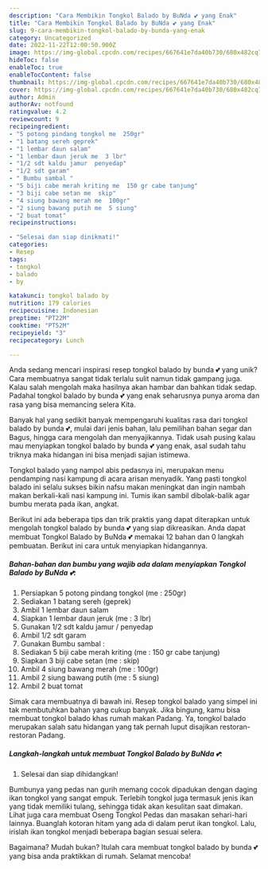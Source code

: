 ```yaml
---
description: "Cara Membikin Tongkol Balado by BuNda 💕 yang Enak"
title: "Cara Membikin Tongkol Balado by BuNda 💕 yang Enak"
slug: 9-cara-membikin-tongkol-balado-by-bunda-yang-enak
category: Uncategorized
date: 2022-11-22T12:00:50.900Z
image: https://img-global.cpcdn.com/recipes/667641e7da40b730/680x482cq70/tongkol-balado-by-bunda-foto-resep-utama.jpg
hideToc: false
enableToc: true
enableTocContent: false
thumbnail: https://img-global.cpcdn.com/recipes/667641e7da40b730/680x482cq70/tongkol-balado-by-bunda-foto-resep-utama.jpg
cover: https://img-global.cpcdn.com/recipes/667641e7da40b730/680x482cq70/tongkol-balado-by-bunda-foto-resep-utama.jpg
author: Admin
authorAv: notfound
ratingvalue: 4.2
reviewcount: 9
recipeingredient:
- "5 potong pindang tongkol me  250gr"
- "1 batang sereh geprek"
- "1 lembar daun salam"
- "1 lembar daun jeruk me  3 lbr"
- "1/2 sdt kaldu jamur  penyedap"
- "1/2 sdt garam"
- " Bumbu sambal "
- "5 biji cabe merah kriting me  150 gr cabe tanjung"
- "3 biji cabe setan me  skip"
- "4 siung bawang merah me  100gr"
- "2 siung bawang putih me  5 siung"
- "2 buat tomat"
recipeinstructions:

- "Selesai dan siap dinikmati!"
categories:
- Resep
tags:
- tongkol
- balado
- by

katakunci: tongkol balado by 
nutrition: 179 calories
recipecuisine: Indonesian
preptime: "PT22M"
cooktime: "PT52M"
recipeyield: "3"
recipecategory: Lunch

---
```





Anda sedang mencari inspirasi resep tongkol balado by bunda 💕 yang unik? Cara membuatnya sangat tidak terlalu sulit namun tidak gampang juga. Kalau salah mengolah maka hasilnya akan hambar dan bahkan tidak sedap. Padahal tongkol balado by bunda 💕 yang enak seharusnya punya aroma dan rasa yang bisa memancing selera Kita.





Banyak hal yang sedikit banyak mempengaruhi kualitas rasa dari tongkol balado by bunda 💕, mulai dari jenis bahan, lalu pemilihan bahan segar dan Bagus, hingga cara mengolah dan menyajikannya. Tidak usah pusing kalau mau menyiapkan tongkol balado by bunda 💕 yang enak,      asal sudah tahu triknya maka hidangan ini bisa menjadi sajian istimewa.














Tongkol balado yang nampol abis pedasnya ini, merupakan menu pendamping nasi kampung di acara arisan menyadik. Yang pasti tongkol balado ini selalu sukses bikin nafsu makan meningkat dan ingin nambah makan berkali-kali nasi kampung ini. Tumis ikan sambil dibolak-balik agar bumbu merata pada ikan, angkat.






Berikut ini ada beberapa tips dan trik praktis yang dapat diterapkan untuk mengolah tongkol balado by bunda 💕 yang siap dikreasikan. Anda dapat membuat Tongkol Balado by BuNda 💕 memakai 12 bahan dan 0 langkah pembuatan. Berikut ini cara untuk menyiapkan hidangannya.

<!--inarticleads1-->

##### Bahan-bahan dan bumbu yang wajib ada dalam menyiapkan Tongkol Balado by BuNda 💕:

1. Persiapkan 5 potong pindang tongkol (me : 250gr)
1. Sediakan 1 batang sereh (geprek)
1. Ambil 1 lembar daun salam
1. Siapkan 1 lembar daun jeruk (me : 3 lbr)
1. Gunakan 1/2 sdt kaldu jamur / penyedap
1. Ambil 1/2 sdt garam
1. Gunakan  Bumbu sambal :
1. Sediakan 5 biji cabe merah kriting (me : 150 gr cabe tanjung)
1. Siapkan 3 biji cabe setan (me : skip)
1. Ambil 4 siung bawang merah (me : 100gr)
1. Ambil 2 siung bawang putih (me : 5 siung)
1. Ambil 2 buat tomat


Simak cara membuatnya di bawah ini. Resep tongkol balado yang simpel ini tak membutuhkan bahan yang cukup banyak. Jika bingung, kamu bisa membuat tongkol balado khas rumah makan Padang. Ya, tongkol balado merupakan salah satu hidangan yang tak pernah luput disajikan restoran-restoran Padang. 

<!--inarticleads2-->

##### Langkah-langkah untuk membuat Tongkol Balado by BuNda 💕:


1. Selesai dan siap dihidangkan!

Bumbunya yang pedas nan gurih memang cocok dipadukan dengan daging ikan tongkol yang sangat empuk. Terlebih tongkol juga termasuk jenis ikan yang tidak memiliki tulang, sehingga tidak akan kesulitan saat dimakan. Lihat juga cara membuat Oseng Tongkol Pedas dan masakan sehari-hari lainnya. Buanglah kotoran hitam yang ada di dalam perut ikan tongkol. Lalu, irislah ikan tongkol menjadi beberapa bagian sesuai selera. 

Bagaimana? Mudah bukan? Itulah cara membuat tongkol balado by bunda 💕 yang bisa anda praktikkan di rumah. Selamat mencoba!
